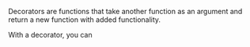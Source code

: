 Decorators are functions that take another function as an argument and return a new function with added functionality.

With a decorator, you can 